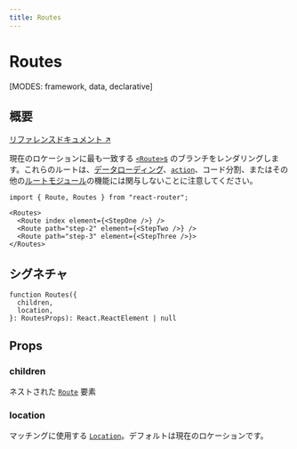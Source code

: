 ```yaml
---
title: Routes
---
```


# Routes

<!--
⚠️ ⚠️ IMPORTANT ⚠️ ⚠️ 

Thank you for helping improve our documentation!

This file is auto-generated from the JSDoc comments in the source
code, so please edit the JSDoc comments in the file below and this
file will be re-generated once those changes are merged.

https://github.com/remix-run/react-router/blob/main/packages/react-router/lib/components.tsx
-->

[MODES: framework, data, declarative]

## 概要

[リファレンスドキュメント ↗](https://api.reactrouter.com/v7/functions/react_router.Routes.html)

現在のロケーションに最も一致する [`<Route>`s](../components/Route) のブランチをレンダリングします。これらのルートは、[データローディング](../../start/framework/route-module#loader)、[`action`](../../start/framework/route-module#action)、コード分割、またはその他の[ルートモジュール](../../start/framework/route-module)の機能には関与しないことに注意してください。

```tsx
import { Route, Routes } from "react-router";

<Routes>
  <Route index element={<StepOne />} />
  <Route path="step-2" element={<StepTwo />} />
  <Route path="step-3" element={<StepThree />}>
</Routes>
```

## シグネチャ

```tsx
function Routes({
  children,
  location,
}: RoutesProps): React.ReactElement | null
```

## Props

### children

ネストされた [`Route`](../components/Route) 要素

### location

マッチングに使用する [`Location`](https://api.reactrouter.com/v7/interfaces/react_router.Location.html)。デフォルトは現在のロケーションです。